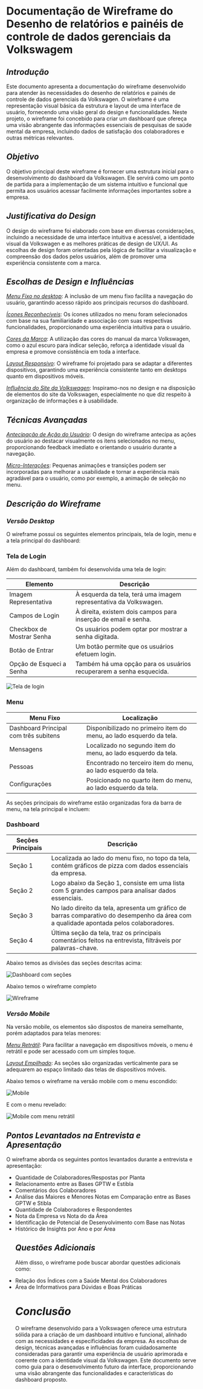 # Documentação de Wireframe do Desenho de relatórios e painéis de controle de dados gerenciais da Volkswagem 

## <i>Introdução</i>
Este documento apresenta a documentação do wireframe desenvolvido para atender às necessidades do desenho de relatórios e painés de controle de dados gerenciais da Volkswagen. O wireframe é uma representação visual básica da estrutura e layout de uma interface de usuário, fornecendo uma visão geral do design e funcionalidades. Neste projeto, o wireframe foi concebido para criar um dashboard que ofereça uma visão abrangente das informações essenciais de pesquisas de saúde mental da empresa, incluindo dados de satisfação dos colaboradores e outras métricas relevantes.

## <i>Objetivo</i>
O objetivo principal deste wireframe é fornecer uma estrutura inicial para o desenvolvimento do dashboard da Volkswagen. Ele servirá como um ponto de partida para a implementação de um sistema intuitivo e funcional que permita aos usuários acessar facilmente informações importantes sobre a empresa.

## <i>Justificativa do Design</i>
O design do wireframe foi elaborado com base em diversas considerações, incluindo a necessidade de uma interface intuitiva e acessível, a identidade visual da Volkswagen e as melhores práticas de design de UX/UI. As escolhas de design foram orientadas pela lógica de facilitar a visualização e compreensão dos dados pelos usuários, além de promover uma experiência consistente com a marca.

## <i>Escolhas de Design e Influências</i>
<i><u>Menu Fixo no desktop</u></i>: A inclusão de um menu fixo facilita a navegação do usuário, garantindo acesso rápido aos principais recursos do dashboard.

<i><u>Ícones Reconhecíveis</u></i>: Os ícones utilizados no menu foram selecionados com base na sua familiaridade e associação com suas respectivas funcionalidades, proporcionando uma experiência intuitiva para o usuário.

<i><u>Cores da Marca</u></i>: A utilização das cores do manual da marca Volkswagen, como o azul escuro para indicar seleção, reforça a identidade visual da empresa e promove consistência em toda a interface.

<i><u>Layout Responsivo</u></i>: O wireframe foi projetado para se adaptar a diferentes dispositivos, garantindo uma experiência consistente tanto em desktops quanto em dispositivos móveis.

<i><u>Influência do Site da Volkswagen</u></i>: Inspiramo-nos no design e na disposição de elementos do site da Volkswagen, especialmente no que diz respeito à organização de informações e à usabilidade.

## <i>Técnicas Avançadas</i>
<i><u>Antecipação de Ação do Usuário</u></i>: O design do wireframe antecipa as ações do usuário ao destacar visualmente os itens selecionados no menu, proporcionando feedback imediato e orientando o usuário durante a navegação.

<i><u>Micro-Interações</u></i>: Pequenas animações e transições podem ser incorporadas para melhorar a usabilidade e tornar a experiência mais agradável para o usuário, como por exemplo, a animação de seleção no menu.

## <i>Descrição do Wireframe</i>
### <i><b>Versão Desktop</b></i>

O wireframe possui os seguintes elementos principais, tela de login, menu e a tela principal do dashboard:
### Tela de Login
Além do dashboard, também foi desenvolvida uma tela de login:

| Elemento               | Descrição                                                                       |
|------------------------|---------------------------------------------------------------------------------|
| Imagem Representativa  | À esquerda da tela, terá uma imagem representativa da Volkswagen.              |
| Campos de Login        | À direita, existem dois campos para inserção de email e senha.                  |
| Checkbox de Mostrar Senha | Os usuários podem optar por mostrar a senha digitada.                          |
| Botão de Entrar        | Um botão permite que os usuários efetuem login.                                 |
| Opção de Esqueci a Senha | Também há uma opção para os usuários recuperarem a senha esquecida.            |


![Tela de login](https://github.com/Inteli-College/2024-T0004-SI09-G02/blob/develop/Assets/WF_Tela-de-login.png)

### Menu
|   Menu Fixo   | Localização |
|---------------|----------|
|   Dashboard Principal com três subitens|Disponibilizado no primeiro item do menu, ao lado esquerdo da tela.|
|   Mensagens  |Localizado no segundo item do menu, ao lado esquerdo da tela.|
| Pessoas   |Encontrado no terceiro item do menu, ao lado esquerdo da tela.|
| Configurações |Posicionado no quarto item do menu, ao lado esquerdo da tela.|


As seções principais do wireframe estão organizadas fora da barra de menu, na tela principal e incluem:
### Dashboard
|Seções Principais| Descrição|
|----------|-------------|
|   Seção 1    | Localizada ao lado do menu fixo, no topo da tela, contém gráficos de pizza com dados essenciais da empresa. |
|Seção 2|Logo abaixo da Seção 1, consiste em uma lista com 5 grandes campos para analisar dados essenciais.
|Seção 3|No lado direito da tela, apresenta um gráfico de barras comparativo do desempenho da área com a qualidade apontada pelos colaboradores.|
|Seção 4|Última seção da tela, traz os principais comentários feitos na entrevista, filtráveis por palavras-chave.|

Abaixo temos as divisões das seções descritas acima:

![Dashboard com seções](https://github.com/Inteli-College/2024-T0004-SI09-G02/blob/develop/Assets/WF_Tela-de-dashboard-com-se%C3%A7%C3%B5es.png)


Abaixo temos o wireframe completo

![Wireframe](https://github.com/Inteli-College/2024-T0004-SI09-G02/blob/develop/Assets/WF_Tela-de-dashboard.png)



### <i><b>Versão Mobile</b></i>
Na versão mobile, os elementos são dispostos de maneira semelhante, porém adaptados para telas menores:

<i><u>Menu Retrátil</u></i>: Para facilitar a navegação em dispositivos móveis, o menu é retrátil e pode ser acessado com um simples toque.

<i><u>Layout Empilhado</u></i>: As seções são organizadas verticalmente para se adequarem ao espaço limitado das telas de dispositivos móveis.

Abaixo temos o wireframe na versão mobile com o menu escondido:

![Mobile](https://github.com/Inteli-College/2024-T0004-SI09-G02/blob/develop/Assets/WF_mobile.png)

E com o menu revelado:

![Mobile com menu retrátil](https://github.com/Inteli-College/2024-T0004-SI09-G02/blob/develop/Assets/WF_menu-retratil.png)

## <i>Pontos Levantados na Entrevista e Apresentação</i>

O wireframe aborda os seguintes pontos levantados durante a entrevista e apresentação:

<ul>
<li>Quantidade de Colaboradores/Respostas por Planta
<li>Relacionamento entre as Bases GPTW e Estibla
<li>Comentários dos Colaboradores
<li>Análise das Maiores e Menores Notas em Comparação entre as Bases GPTW e Stibla
<li>Quantidade de Colaboradores e Respondentes
<li>Nota da Empresa vs Nota do da Área
<li>Identificação de Potencial de Desenvolvimento com Base nas Notas
<li>Histórico de Insights por Ano e por Área

## <i>Questões Adicionais</i>
Além disso, o wireframe pode buscar abordar questões adicionais como:

<li>Relação dos Índices com a Saúde Mental dos Colaboradores
<li>Área de Informativos para Dúvidas e Boas Práticas

# <i>Conclusão</i>
O wireframe desenvolvido para a Volkswagen oferece uma estrutura sólida para a criação de um dashboard intuitivo e funcional, alinhado com as necessidades e especificidades da empresa. As escolhas de design, técnicas avançadas e influências foram cuidadosamente consideradas para garantir uma experiência de usuário aprimorada e coerente com a identidade visual da Volkswagen. Este documento serve como guia para o desenvolvimento futuro da interface, proporcionando uma visão abrangente das funcionalidades e características do dashboard proposto.